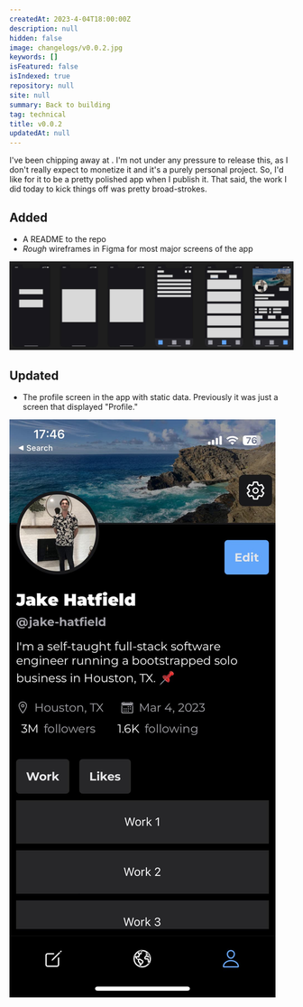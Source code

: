 ```yaml
---
createdAt: 2023-4-04T18:00:00Z
description: null
hidden: false
image: changelogs/v0.0.2.jpg
keywords: []
isFeatured: false
isIndexed: true
repository: null
site: null
summary: Back to building
tag: technical
title: v0.0.2
updatedAt: null
---
```


<script>
    // components
    import CTA from "$components/layout/item/CTA.svelte"
    import Lightbox from "$components/utilities/Lightbox.svelte"
    import Link from "$components/utilities/Link.svelte"
</script>

I've been chipping away at <Link href="https://github.com/jake-hatfield/doom-scheme" isExternal isUnderlined title="Doom Scheme"/>. I'm not under any pressure to release this, as I don't really expect to monetize it and it's a purely personal project. So, I'd like for it to be a pretty polished app when I publish it. That said, the work I did today to kick things off was pretty broad-strokes.

## Added

- A README to the repo
- _Rough_ wireframes in Figma for most major screens of the app

<Lightbox description="Figma wireframes">
    <img alt="Figma wireframes" src="./wireframes.jpg" />
</Lightbox>

## Updated

- The profile screen in the app with static data. Previously it was just a screen that displayed "Profile."

<Lightbox description="Profile screen">
    <img alt="Profile screen" src="./profile.jpg" />
</Lightbox>

<CTA/>
